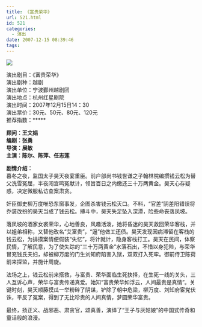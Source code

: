 ```yaml
---
title: 《富贵荣华》
url: 521.html
id: 521
categories:
  - 演出
date: 2007-12-15 08:39:46
tags:
---
```


![](http://photo.guolaijie.com/rooufer/attachments/month_0712/p20071219222358.jpg)  
  
演出剧目：《富贵荣华》  
演出剧种：越剧  
演出单位：宁波鄞州越剧团  
演出地点：杭州红星剧院  
演出时间：2007年12月15日14：30  
演出票价：30元、50元、80元、120元  
推荐指数：*****  
  
**顾问：王文娟  
编剧：张勇                        
导演：展敏  
主演：陈尔、陈萍、任志莲**  
  
**剧情介绍：**  
暮冬之夜，监国太子昊天夜宴重臣。前户部尚书钱世谦之子翰林院编撰钱云松为替父洗雪冤屈，半夜闯宫鸣冤献计，领旨百日之内缴还三十万两黄金。昊天心存疑惑，决定微服私访查案肃贪。  
  
奸臣御史柳万度唯恐东窗事发，企图杀害钱云松灭口。不料，“官差”阴差阳错误将乔装改扮的昊天当成了钱云松。搏斗中，昊天失足坠入深潭，险些命丧落凤坡。  
  
落凤坡的酒家女裘荣华，心地善良，风趣活泼，她将昏迷的昊天救回荣华客栈，并以姐弟相称，又替他改名“艾富贵”，“逼”他做工还债。昊天发现因病滞留在客栈的钱云松，为排摸案情便假装“失忆”，将计就计，隐身客栈打工。昊天在民间，体察民情，了解民意，为了使失踪的“三十万两黄金”水落石出，不惜以身犯险，与荣华冒充钱氏夫妇，却被柳万度的门生刘知府陷害入狱，双双打入死牢。御前侍卫陈荷前来探监，并施计周旋。  
  
法场之上，钱云松前来搭救，与富贵、荣华面临生死抉择，在生死一线的关头，三人互诉心声，荣华与富贵传递真爱。始知“富贵荣华如浮云，人间最贵是真情”。关键时刻，昊天顺藤摸瓜一举粉碎了阴谋，铲除了朝中危梁，柳万度、刘知府宦党伏诛，平反了冤案，得到了无比珍贵的人间真情，梦圆荣华富贵。  
  
最终，扬正义、战邪恶、肃贪官，颂真善，演绎了“王子与灰姑娘”的中国式传奇和童话般的浪漫。